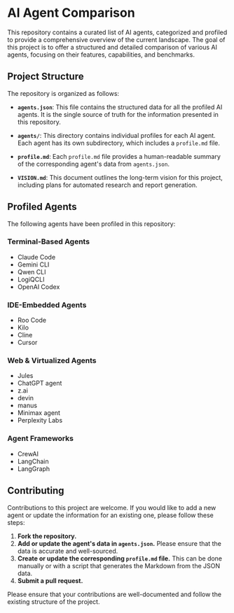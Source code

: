 # AI Agent Comparison

This repository contains a curated list of AI agents, categorized and profiled to provide a comprehensive overview of the current landscape. The goal of this project is to offer a structured and detailed comparison of various AI agents, focusing on their features, capabilities, and benchmarks.

## Project Structure

The repository is organized as follows:

- **`agents.json`**: This file contains the structured data for all the profiled AI agents. It is the single source of truth for the information presented in this repository.

- **`agents/`**: This directory contains individual profiles for each AI agent. Each agent has its own subdirectory, which includes a `profile.md` file.

- **`profile.md`**: Each `profile.md` file provides a human-readable summary of the corresponding agent's data from `agents.json`.

- **`VISION.md`**: This document outlines the long-term vision for this project, including plans for automated research and report generation.

## Profiled Agents

The following agents have been profiled in this repository:

### Terminal-Based Agents
- Claude Code
- Gemini CLI
- Qwen CLI
- LogiQCLI
- OpenAI Codex

### IDE-Embedded Agents
- Roo Code
- Kilo
- Cline
- Cursor

### Web & Virtualized Agents
- Jules
- ChatGPT agent
- z.ai
- devin
- manus
- Minimax agent
- Perplexity Labs

### Agent Frameworks
- CrewAI
- LangChain
- LangGraph

## Contributing

Contributions to this project are welcome. If you would like to add a new agent or update the information for an existing one, please follow these steps:

1.  **Fork the repository.**
2.  **Add or update the agent's data in `agents.json`.** Please ensure that the data is accurate and well-sourced.
3.  **Create or update the corresponding `profile.md` file.** This can be done manually or with a script that generates the Markdown from the JSON data.
4.  **Submit a pull request.**

Please ensure that your contributions are well-documented and follow the existing structure of the project.
